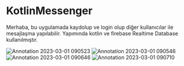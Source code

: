 # KotlinMessenger
Merhaba, bu uygulamada kaydolup ve login olup diğer kullanıcılar ile mesajlaşma yapılabilir. Yapımında kotlin ve firebase Realtime Database kullanılmıştır.



![Annotation 2023-03-01 090523](https://user-images.githubusercontent.com/32748588/222058733-77f94ca7-944b-4000-a636-e9f45cd8effe.png)
![Annotation 2023-03-01 090546](https://user-images.githubusercontent.com/32748588/222058775-14bbdbe4-bdc9-46d2-9d36-620e9904807d.png)
![Annotation 2023-03-01 090646](https://user-images.githubusercontent.com/32748588/222058792-5a4e38b7-7674-480b-8524-f779fad65e54.png)
![Annotation 2023-03-01 090710](https://user-images.githubusercontent.com/32748588/222058806-5f414b30-8f2d-4101-9b05-a547b264936a.png)
